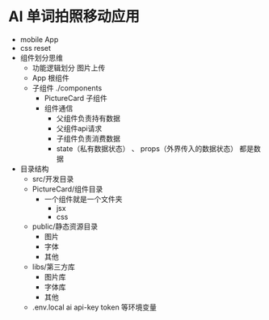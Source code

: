 # AI 单词拍照移动应用

- mobile App
- css reset
- 组件划分思维
    - 功能逻辑划分 图片上传
    - App 根组件
    - 子组件 ./components
        - PictureCard 子组件
        - 组件通信
            - 父组件负责持有数据
            -  父组件api请求
            - 子组件负责消费数据
            - state（私有数据状态） 、 props（外界传入的数据状态） 都是数据
- 目录结构
    - src/开发目录
    - PictureCard/组件目录
        - 一个组件就是一个文件夹
           - jsx
           - css
    - public/静态资源目录
        - 图片
        - 字体
        - 其他
    - libs/第三方库
        - 图片库
        - 字体库
        - 其他
    - .env.local ai api-key token 等环境变量
        